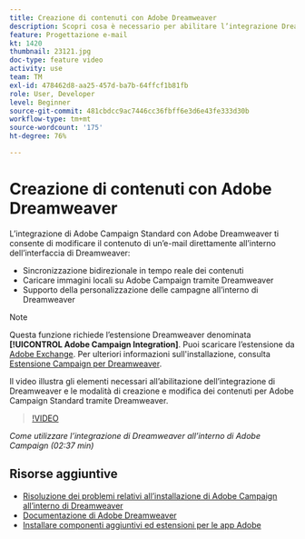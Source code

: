 ```yaml
---
title: Creazione di contenuti con Adobe Dreamweaver
description: Scopri cosa è necessario per abilitare l’integrazione Dreamweaver e come creare e modificare contenuti per Adobe Campaign Standard utilizzando Dreamweaver.
feature: Progettazione e-mail
kt: 1420
thumbnail: 23121.jpg
doc-type: feature video
activity: use
team: TM
exl-id: 478462d8-aa25-457d-ba7b-64ffcf1b81fb
role: User, Developer
level: Beginner
source-git-commit: 481cbdcc9ac7446cc36fbff6e3d6e43fe333d30b
workflow-type: tm+mt
source-wordcount: '175'
ht-degree: 76%

---
```


# Creazione di contenuti con Adobe Dreamweaver

L’integrazione di Adobe Campaign Standard con Adobe Dreamweaver ti consente di modificare il contenuto di un’e-mail direttamente all’interno dell’interfaccia di Dreamweaver:

* Sincronizzazione bidirezionale in tempo reale dei contenuti
* Caricare immagini locali su Adobe Campaign tramite Dreamweaver
* Supporto della personalizzazione delle campagne all’interno di Dreamweaver

>[!NOTE]
>
>Questa funzione richiede l’estensione Dreamweaver denominata **[!UICONTROL Adobe Campaign Integration]**. Puoi scaricare l’estensione da [Adobe Exchange](https://exchange.adobe.com/creativecloud.html#search). Per ulteriori informazioni sull&#39;installazione, consulta [Estensione Campaign per Dreamweaver](https://helpx.adobe.com/it/dreamweaver/using/working-with-dreamweaver-and-campaign.html).

Il video illustra gli elementi necessari all’abilitazione dell’integrazione di Dreamweaver e le modalità di creazione e modifica dei contenuti per Adobe Campaign Standard tramite Dreamweaver.

>[!VIDEO](https://video.tv.adobe.com/v/23121?quality=12)

*Come utilizzare l’integrazione di Dreamweaver all’interno di Adobe Campaign (02:37 min)*

## Risorse aggiuntive

* [Risoluzione dei problemi relativi all’installazione di Adobe Campaign all’interno di Dreamweaver](https://helpx.adobe.com/it/dreamweaver/kb/dreamweaver-campaign-integration-issue.html)
* [Documentazione di Adobe Dreamweaver](https://helpx.adobe.com/dreamweaver/using/working-with-dreamweaver-and-campaign.html)
* [Installare componenti aggiuntivi ed estensioni per le app Adobe](https://helpx.adobe.com/it/creative-cloud/kb/installingextensionsandaddons.html)

